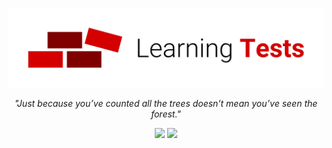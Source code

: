 <p align="center">
  <img
    src="https://raw.githubusercontent.com/mjs-community/learning-tests/master/docs/logo.png"
    alt="learning tests"
    width="600px"
  />
</p>

<em> <p align="center"> "Just because you’ve counted all the trees doesn’t mean you’ve seen the forest." </p> </em>

<p align=center>
  <img src="https://img.shields.io/badge/revisão-1-red" />
  <img src="https://img.shields.io/badge/exemplos-WIP-red" />
</p>

